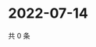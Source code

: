 # 2022-07-14

共 0 条

<!-- BEGIN WEIBO -->
<!-- 最后更新时间 Thu Jul 14 2022 14:20:57 GMT+0800 (China Standard Time) -->

<!-- END WEIBO -->
